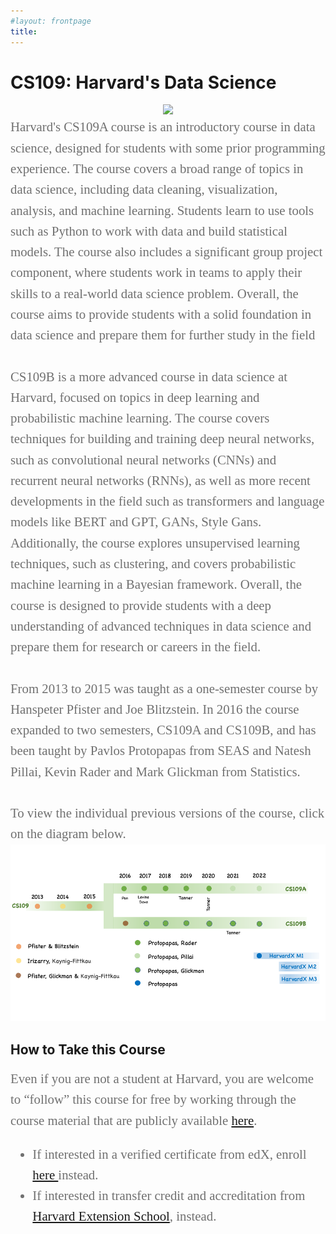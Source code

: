```yaml
---
#layout: frontpage
title: 
---
```


# CS109: Harvard's Data Science
<center> 
<img src="figures/Tree2.gif" width='600'>
</center> 



<div style="font-family:Karla; font-size:1.3rem; color:#707070;line-height:1.6;"> Harvard's CS109A course is an introductory course in data science, designed for students with some prior programming experience. The course covers a broad range of topics in data science, including data cleaning, visualization, analysis, and machine learning. Students learn to use tools such as Python to work with data and build statistical models. The course also includes a significant group project component, where students work in teams to apply their skills to a real-world data science problem. Overall, the course aims to provide students with a solid foundation in data science and prepare them for further study in the field<br/><br/>CS109B is a more advanced course in data science at Harvard, focused on topics in deep learning and probabilistic machine learning. The course  covers techniques for building and training deep neural networks, such as convolutional neural networks (CNNs) and recurrent neural networks (RNNs), as well as more recent developments in the field such as transformers and language models like BERT and GPT, GANs, Style Gans. Additionally, the course  explores unsupervised learning techniques, such as clustering, and covers probabilistic machine learning in a Bayesian framework. Overall, the course is  designed to provide students with a deep understanding of advanced techniques in data science and prepare them for research or careers in the field.
<br/><br/>
From 2013 to 2015 was taught as a one-semester course by Hanspeter Pfister and Joe Blitzstein.  In 2016 the course expanded to two semesters, CS109A and CS109B, and has been taught by Pavlos Protopapas from SEAS and Natesh Pillai, Kevin Rader and Mark Glickman from Statistics.  
<br> <br>
To view the individual previous versions of the course, click on the diagram below.
</div>

<img src="figures/Timeline.png" usemap="#image_map" width="950"> 
<map name="image_map">
<area shape="circle"  coords="80,186,30" target="" alt="kosten1" title="kosten1" href="pages/2013"  >
<area shape="circle"  coords="160,186,30" target="" alt="kosten2" title="kosten2" href="pages/2014"  >
<area shape="circle"  coords="240,186,30" target="" alt="kosten2" title="kosten3" href="pages/2015"  >
<area shape="circle"  coords="344,132,30" target="" alt="kosten2" title="2016A" href="pages/2016A"  >
<area shape="circle"  coords="405,132,30" target="" alt="kosten2" title="2017A" href="https://harvard-iacs.github.io/2017-CS109A/"  >
<area shape="circle"  coords="465,132,30" target="" alt="kosten2" title="2018A" href="https://harvard-iacs.github.io/2018-CS109A/"  >
<area shape="circle"  coords="530,132,30" target="" alt="kosten2" title="2019A" href="https://harvard-iacs.github.io/2019-CS109A/"  >
<area shape="circle"  coords="595,132,30" target="" alt="kosten2" title="2020A" href="https://harvard-iacs.github.io/2020-CS109A/"  >
<area shape="circle"  coords="667,132,30" target="" alt="kosten2" title="2021A" href="https://harvard-iacs.github.io/2021-CS109A/" >
<area shape="circle"  coords="344,240,30" target="" alt="kosten2" title="2016B" href="pages/2016A"  >
<area shape="circle"  coords="405,240,30" target="" alt="kosten2" title="2017B" href="https://harvard-iacs.github.io/2017-CS109B/"  >
<area shape="circle"  coords="465,240,30" target="" alt="kosten2" title="2018B" href="https://harvard-iacs.github.io/2018-CS109B/"  >
<area shape="circle"  coords="530,240,30" target="" alt="kosten2" title="2019B" href="https://harvard-iacs.github.io/2019-CS109B/"  >
<area shape="circle"  coords="595,240,30" target="" alt="kosten2" title="2020B" href="https://harvard-iacs.github.io/2020-CS109B/"  >
<area shape="circle"  coords="667,240,30" target="" alt="kosten2" title="2021B" href="https://harvard-iacs.github.io/2021-CS109B/" >
<area shape="circle"  coords="730,240,30" target="" alt="kosten2" title="2021B" href="https://harvard-iacs.github.io/2022-CS109B/" >
<area shape="circle"  coords="751,333,30" target="" alt="kosten2" title="2021B" href="https://learning.edx.org/course/course-v1:HarvardX+CS109x+1T2022/home" >
</map>

## How to Take this Course
<div style="font-family:Karla; font-size:1.3rem; color:#707070;line-height:1.6;"> 
  Even if you are not a student at Harvard, you are welcome to “follow” this course for free by working through the course material  that are publicly available <a href="">here</a>.  
<ul  style="font-family:Karla; font-size:1.3rem; color:#707070;line-height:1.6;"> 
<li  style="font-family:Karla; font-size:1.3rem; color:#707070;line-height:1.6;"> If interested in a verified certificate from edX, enroll <a href="https://www.edx.org/course/introduction-to-data-science-with-python">here </a> instead.</li>
<li style="font-family:Karla; font-size:1.3rem; color:#707070;line-height:1.6;">If interested in transfer credit and accreditation from <a href="https://courses.dce.harvard.edu"> Harvard Extension School</a>, instead.  </li> 
</ul>
</div>







